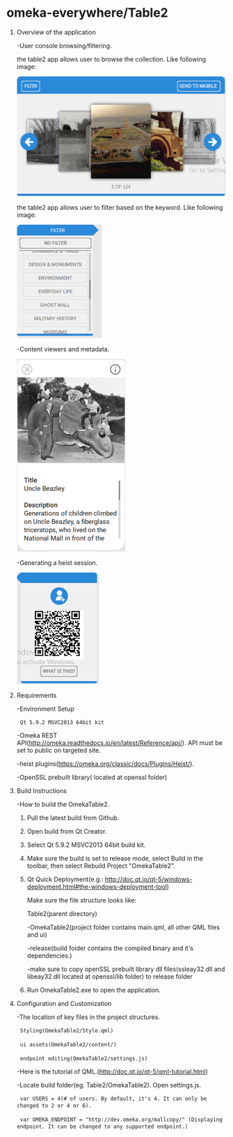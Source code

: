 # omeka-everywhere/Table2

1. Overview of the application

	-User console browsing/filtering.
	
	the table2 app allows user to browse the collection. Like following image:

	![browsing](OmekaTable2/content/readme/browse.PNG)

	the table2 app allows user to filter based on the keyword. Like following image:

	![](OmekaTable2/content/readme/filter.PNG)
		
	-Content viewers and metadata.
	
	![](OmekaTable2/content/readme/detail.PNG)
		
	-Generating a heist session.
	
	![](OmekaTable2/content/readme/pairing.PNG)

2. Requirements

	-Environment Setup
	
	 	Qt 5.9.2 MSVC2013 64bit kit
	 
	-Omeka REST API(http://omeka.readthedocs.io/en/latest/Reference/api/). API must be set to public on targeted site.
	
	-heist plugins(https://omeka.org/classic/docs/Plugins/Heist/).
	
	-OpenSSL prebuilt library( located at openssl folder)

3. Build Instructions

	-How to build the OmekaTable2.
	1. Pull the latest build from Github.
	2. Open build from Qt Creator.
	3. Select Qt 5.9.2 MSVC2013 64bit build kit.
	4. Make sure the build is set to release mode, select Build in the toolbar, then select Rebuild Project "OmekaTable2".
	5. Qt Quick Deployment(e.g.: http://doc.qt.io/qt-5/windows-deployment.html#the-windows-deployment-tool)
	
	   Make sure the file structure looks like:
	
		Table2(parent directory)

		-OmekaTable2(project folder contains main.qml, all other QML files and ui)

		-release(build folder contains the compiled binary and it's dependencies.)
		
		-make sure to copy openSSL prebuilt library dll files(ssleay32.dll and libeay32.dll located at openssl/lib folder) to release folder
	
	6. Run OmekaTable2.exe to open the application.

	
4. Configuration and Customization
	
	-The location of key files in the project structures.
	
		Styling(OmekaTable2/Style.qml)

		ui assets(OmekaTable2/content/)

		endpoint editing(OmekaTable2/settings.js)
	
	-Here is the tutorial of QML.(http://doc.qt.io/qt-5/qml-tutorial.html)
		
	-Locate build folder(eg. Table2/OmekaTable2). Open settings.js. 

		var USERS = 4(# of users. By default, it's 4. It can only be changed to 2 or 4 or 6).

		var OMEKA_ENDPOINT = "http://dev.omeka.org/mallcopy/" (Displaying endpoint. It can be changed to any supported endpoint.)


		


